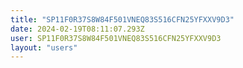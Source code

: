 ```yaml
---
title: "SP11F0R37S8W84F501VNEQ83S516CFN25YFXXV9D3"
date: 2024-02-19T08:11:07.293Z
user: SP11F0R37S8W84F501VNEQ83S516CFN25YFXXV9D3
layout: "users"
---
```

    